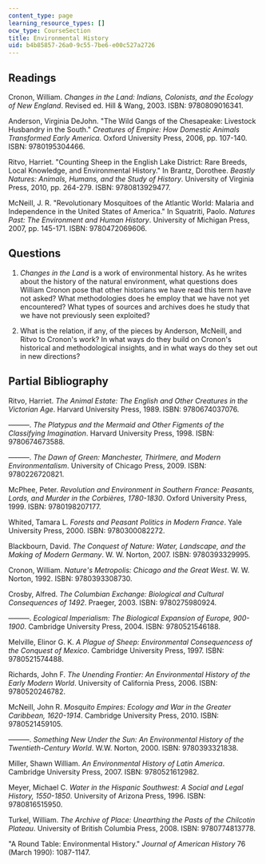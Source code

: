 ```yaml
---
content_type: page
learning_resource_types: []
ocw_type: CourseSection
title: Environmental History
uid: b4b85857-26a0-9c55-7be6-e00c527a2726
---
```


Readings
--------

Cronon, William. _Changes in the Land: Indians, Colonists, and the Ecology of New England_. Revised ed. Hill & Wang, 2003. ISBN: 9780809016341.

Anderson, Virginia DeJohn. "The Wild Gangs of the Chesapeake: Livestock Husbandry in the South." _Creatures of Empire: How Domestic Animals Transformed Early America_. Oxford University Press, 2006, pp. 107-140. ISBN: 9780195304466.

Ritvo, Harriet. "Counting Sheep in the English Lake District: Rare Breeds, Local Knowledge, and Environmental History." In Brantz, Dorothee. _Beastly Natures: Animals, Humans, and the Study of History_. University of Virginia Press, 2010, pp. 264-279. ISBN: 9780813929477.

McNeill, J. R. "Revolutionary Mosquitoes of the Atlantic World: Malaria and Independence in the United States of America." In Squatriti, Paolo. _Natures Past: The Environment and Human History_. University of Michigan Press, 2007, pp. 145-171. ISBN: 9780472069606.

Questions
---------

1.  _Changes in the Land_ is a work of environmental history. As he writes about the history of the natural environment, what questions does William Cronon pose that other historians we have read this term have not asked? What methodologies does he employ that we have not yet encountered? What types of sources and archives does he study that we have not previously seen exploited?
    
2.  What is the relation, if any, of the pieces by Anderson, McNeill, and Ritvo to Cronon's work? In what ways do they build on Cronon's historical and methodological insights, and in what ways do they set out in new directions?
    

Partial Bibliography
--------------------

Ritvo, Harriet. _The Animal Estate: The English and Other Creatures in the Victorian Age_. Harvard University Press, 1989. ISBN: 9780674037076.

———. _The Platypus and the Mermaid and Other Figments of the Classifying Imagination_. Harvard University Press, 1998. ISBN: 9780674673588.

———. _The Dawn of Green: Manchester, Thirlmere, and Modern Environmentalism_. University of Chicago Press, 2009. ISBN: 9780226720821.

McPhee, Peter. _Revolution and Environment in Southern France: Peasants, Lords, and Murder in the Corbières, 1780-1830_. Oxford University Press, 1999. ISBN: 9780198207177.

Whited, Tamara L. _Forests and Peasant Politics in Modern France_. Yale University Press, 2000. ISBN: 9780300082272.

Blackbourn, David. _The Conquest of Nature: Water, Landscape, and the Making of Modern Germany_. W. W. Norton, 2007. ISBN: 9780393329995.

Cronon, William. _Nature's Metropolis: Chicago and the Great West_. W. W. Norton, 1992. ISBN: 9780393308730.

Crosby, Alfred. _The Columbian Exchange: Biological and Cultural Consequences of 1492_. Praeger, 2003. ISBN: 9780275980924.

———. _Ecological Imperialism: The Biological Expansion of Europe, 900-1900_. Cambridge University Press, 2004. ISBN: 9780521546188.

Melville, Elinor G. K. _A Plague of Sheep: Environmental Consequencess of the Conquest of Mexico_. Cambridge University Press, 1997. ISBN: 9780521574488.

Richards, John F. _The Unending Frontier: An Environmental History of the Early Modern World_. University of California Press, 2006. ISBN: 9780520246782.

McNeill, John R. _Mosquito Empires: Ecology and War in the Greater Caribbean, 1620-1914_. Cambridge University Press, 2010. ISBN: 9780521459105.

———. _Something New Under the Sun: An Environmental History of the Twentieth-Century World_. W.W. Norton, 2000. ISBN: 9780393321838.

Miller, Shawn William. _An Environmental History of Latin America_. Cambridge University Press, 2007. ISBN: 9780521612982.

Meyer, Michael C. _Water in the Hispanic Southwest: A Social and Legal History, 1550-1850_. University of Arizona Press, 1996. ISBN: 9780816515950.

Turkel, William. _The Archive of Place: Unearthing the Pasts of the Chilcotin Plateau_. University of British Columbia Press, 2008. ISBN: 9780774813778.

"A Round Table: Environmental History." _Journal of American History_ 76 (March 1990): 1087-1147.